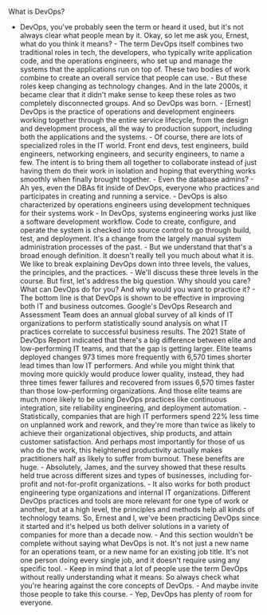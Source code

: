 What is DevOps?
- DevOps, you've probably seen the term or heard it used, but it's not always clear what people mean by it. Okay, so let me ask you, Ernest, what do you think it means? - The term DevOps itself combines two traditional roles in tech, the developers, who typically write application code, and the operations engineers, who set up and manage the systems that the applications run on top of. These two bodies of work combine to create an overall service that people can use. - But these roles keep changing as technology changes. And in the late 2000s, it became clear that it didn't make sense to keep these roles as two completely disconnected groups. And so DevOps was born. - [Ernest] DevOps is the practice of operations and development engineers working together through the entire service lifecycle, from the design and development process, all the way to production support, including both the applications and the systems. - Of course, there are lots of specialized roles in the IT world. Front end devs, test engineers, build engineers, networking engineers, and security engineers, to name a few. The intent is to bring them all together to collaborate instead of just having them do their work in isolation and hoping that everything works smoothly when finally brought together. - Even the database admins? - Ah yes, even the DBAs fit inside of DevOps, everyone who practices and participates in creating and running a service. - DevOps is also characterized by operations engineers using development techniques for their systems work - In DevOps, systems engineering works just like a software development workflow. Code to create, configure, and operate the system is checked into source control to go through build, test, and deployment. It's a change from the largely manual system administration processes of the past. - But we understand that that's a broad enough definition. It doesn't really tell you much about what it is. We like to break explaining DevOps down into three levels, the values, the principles, and the practices. - We'll discuss these three levels in the course. But first, let's address the big question. Why should you care? What can DevOps do for you? And why would you want to practice it? - The bottom line is that DevOps is shown to be effective in improving both IT and business outcomes. Google's DevOps Research and Assessment Team does an annual global survey of all kinds of IT organizations to perform statistically sound analysis on what IT practices correlate to successful business results. The 2021 State of DevOps Report indicated that there's a big difference between elite and low-performing IT teams, and that the gap is getting larger. Elite teams deployed changes 973 times more frequently with 6,570 times shorter lead times than low IT performers. And while you might think that moving more quickly would produce lower quality, instead, they had three times fewer failures and recovered from issues 6,570 times faster than those low-performing organizations. And those elite teams are much more likely to be using DevOps practices like continuous integration, site reliability engineering, and deployment automation. - Statistically, companies that are high IT performers spend 22% less time on unplanned work and rework, and they're more than twice as likely to achieve their organizational objectives, ship products, and attain customer satisfaction. And perhaps most importantly for those of us who do the work, this heightened productivity actually makes practitioners half as likely to suffer from burnout. These benefits are huge. - Absolutely, James, and the survey showed that these results held true across different sizes and types of businesses, including for-profit and not-for-profit organizations. - It also works for both product engineering type organizations and internal IT organizations. Different DevOps practices and tools are more relevant for one type of work or another, but at a high level, the principles and methods help all kinds of technology teams. So, Ernest and I, we've been practicing DevOps since it started and it's helped us both deliver solutions in a variety of companies for more than a decade now. - And this section wouldn't be complete without saying what DevOps is not. It's not just a new name for an operations team, or a new name for an existing job title. It's not one person doing every single job, and it doesn't require using any specific tool. - Keep in mind that a lot of people use the term DevOps without really understanding what it means. So always check what you're hearing against the core concepts of DevOps. - And maybe invite those people to take this course. - Yep, DevOps has plenty of room for everyone.